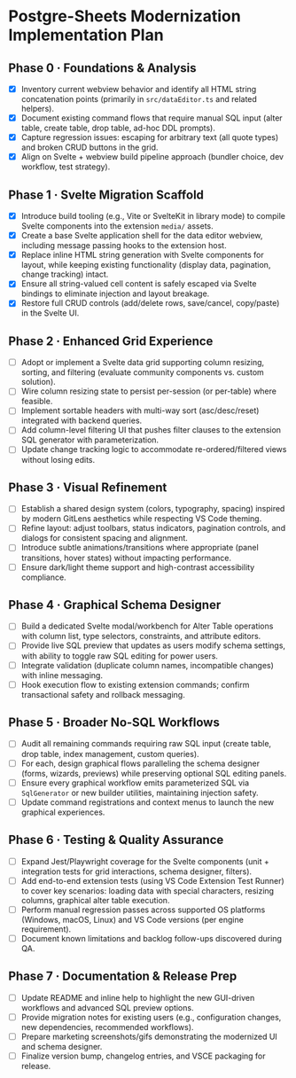# Postgre-Sheets Modernization Implementation Plan

## Phase 0 · Foundations & Analysis

- [x] Inventory current webview behavior and identify all HTML string concatenation points (primarily in `src/dataEditor.ts` and related helpers).
- [x] Document existing command flows that require manual SQL input (alter table, create table, drop table, ad-hoc DDL prompts).
- [x] Capture regression issues: escaping for arbitrary text (all quote types) and broken CRUD buttons in the grid.
- [x] Align on Svelte + webview build pipeline approach (bundler choice, dev workflow, test strategy).

## Phase 1 · Svelte Migration Scaffold

- [x] Introduce build tooling (e.g., Vite or SvelteKit in library mode) to compile Svelte components into the extension `media/` assets.
- [x] Create a base Svelte application shell for the data editor webview, including message passing hooks to the extension host.
- [x] Replace inline HTML string generation with Svelte components for layout, while keeping existing functionality (display data, pagination, change tracking) intact.
- [x] Ensure all string-valued cell content is safely escaped via Svelte bindings to eliminate injection and layout breakage.
- [x] Restore full CRUD controls (add/delete rows, save/cancel, copy/paste) in the Svelte UI.

## Phase 2 · Enhanced Grid Experience

- [ ] Adopt or implement a Svelte data grid supporting column resizing, sorting, and filtering (evaluate community components vs. custom solution).
- [ ] Wire column resizing state to persist per-session (or per-table) where feasible.
- [ ] Implement sortable headers with multi-way sort (asc/desc/reset) integrated with backend queries.
- [ ] Add column-level filtering UI that pushes filter clauses to the extension SQL generator with parameterization.
- [ ] Update change tracking logic to accommodate re-ordered/filtered views without losing edits.

## Phase 3 · Visual Refinement

- [ ] Establish a shared design system (colors, typography, spacing) inspired by modern GitLens aesthetics while respecting VS Code theming.
- [ ] Refine layout: adjust toolbars, status indicators, pagination controls, and dialogs for consistent spacing and alignment.
- [ ] Introduce subtle animations/transitions where appropriate (panel transitions, hover states) without impacting performance.
- [ ] Ensure dark/light theme support and high-contrast accessibility compliance.

## Phase 4 · Graphical Schema Designer

- [ ] Build a dedicated Svelte modal/workbench for Alter Table operations with column list, type selectors, constraints, and attribute editors.
- [ ] Provide live SQL preview that updates as users modify schema settings, with ability to toggle raw SQL editing for power users.
- [ ] Integrate validation (duplicate column names, incompatible changes) with inline messaging.
- [ ] Hook execution flow to existing extension commands; confirm transactional safety and rollback messaging.

## Phase 5 · Broader No-SQL Workflows

- [ ] Audit all remaining commands requiring raw SQL input (create table, drop table, index management, custom queries).
- [ ] For each, design graphical flows paralleling the schema designer (forms, wizards, previews) while preserving optional SQL editing panels.
- [ ] Ensure every graphical workflow emits parameterized SQL via `SqlGenerator` or new builder utilities, maintaining injection safety.
- [ ] Update command registrations and context menus to launch the new graphical experiences.

## Phase 6 · Testing & Quality Assurance

- [ ] Expand Jest/Playwright coverage for the Svelte components (unit + integration tests for grid interactions, schema designer, filters).
- [ ] Add end-to-end extension tests (using VS Code Extension Test Runner) to cover key scenarios: loading data with special characters, resizing columns, graphical alter table execution.
- [ ] Perform manual regression passes across supported OS platforms (Windows, macOS, Linux) and VS Code versions (per engine requirement).
- [ ] Document known limitations and backlog follow-ups discovered during QA.

## Phase 7 · Documentation & Release Prep

- [ ] Update README and inline help to highlight the new GUI-driven workflows and advanced SQL preview options.
- [ ] Provide migration notes for existing users (e.g., configuration changes, new dependencies, recommended workflows).
- [ ] Prepare marketing screenshots/gifs demonstrating the modernized UI and schema designer.
- [ ] Finalize version bump, changelog entries, and VSCE packaging for release.
